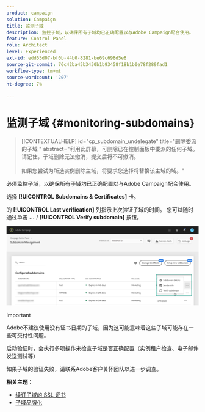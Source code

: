 ```yaml
---
product: campaign
solution: Campaign
title: 监测子域
description: 监控子域，以确保所有子域均已正确配置以与Adobe Campaign配合使用。
feature: Control Panel
role: Architect
level: Experienced
exl-id: edd55d07-bf0b-44b0-8281-be69c698d5e8
source-git-commit: 76c42ba45b3430b1b93458f18b1b0e78f289fad1
workflow-type: tm+mt
source-wordcount: '207'
ht-degree: 7%

---
```


# 监测子域 {#monitoring-subdomains}

>[!CONTEXTUALHELP]
>id="cp_subdomain_undelegate"
>title="删除委派的子域 "
>abstract="利用此屏幕，可删除已在控制面板中委派的任何子域。 请记住，子域删除无法撤消，提交后将不可撤消。<br><br>如果您尝试为所选实例删除主域，将要求您选择将替换该主域的域。"

必须监控子域，以确保所有子域均已正确配置以与Adobe Campaign配合使用。

选择 **[!UICONTROL Subdomains & Certificates]** 卡。

的 **[!UICONTROL Last verification]** 列指示上次验证子域的时间。 您可以随时通过单击 **...** / **[!UICONTROL Verify subdomain]** 按钮。

![](assets/subdomain_verification.png)

>[!IMPORTANT]
>
>Adobe不建议使用没有证书日期的子域，因为这可能意味着这些子域可能存在一些可交付性问题。

启动验证时，会执行多项操作来检查子域是否正确配置（实例租户检查、电子邮件发送测试等）

如果子域的验证失败，请联系Adobe客户关怀团队以进一步调查。

**相关主题：**

* [续订子域的 SSL 证书](../../subdomains-certificates/using/renewing-subdomain-certificate.md)
* [子域品牌化](../../subdomains-certificates/using/subdomains-branding.md)
